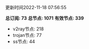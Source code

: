 更新时间2022-11-18 07:56:55

**总订阅: 73**
**总节点: 1071**
**有效节点: 339**
- v2ray节点: 218
- trojan节点: 77
- ss节点: 44
